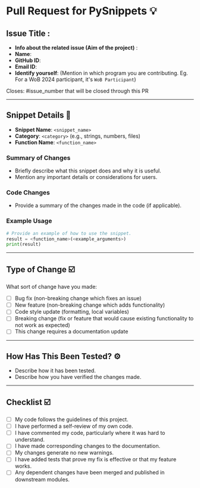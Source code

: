 # Pull Request for PySnippets 💡

## Issue Title : <!-- Enter the issue title here -->

- **Info about the related issue (Aim of the project)** : <!-- What's the goal of the project -->
- **Name**: <!-- Mention your name -->
- **GitHub ID**: <!-- Mention your GitHub ID -->
- **Email ID**: <!-- Mention your email ID for further communication. -->
- **Identify yourself**: (Mention in which program you are contributing. Eg. For a WoB 2024 participant, it's `WoB Participant`) <!-- Mention the program you're contributing to -->

Closes: #issue_number that will be closed through this PR

---

## Snippet Details 📃

- **Snippet Name**: `<snippet_name>`
- **Category**: `<category>` (e.g., strings, numbers, files)
- **Function Name**: `<function_name>`

### Summary of Changes

- Briefly describe what this snippet does and why it is useful.
- Mention any important details or considerations for users.

### Code Changes

- Provide a summary of the changes made in the code (if applicable).

### Example Usage

```python
# Provide an example of how to use the snippet.
result = <function_name>(<example_arguments>)
print(result)
```

---

## Type of Change ☑️

What sort of change have you made:
<!--
Example how to mark a checkbox:-
- [x] My code follows the code style of this project.
-->
- [ ] Bug fix (non-breaking change which fixes an issue)
- [ ] New feature (non-breaking change which adds functionality)
- [ ] Code style update (formatting, local variables)
- [ ] Breaking change (fix or feature that would cause existing functionality to not work as expected)
- [ ] This change requires a documentation update

---

## How Has This Been Tested? ⚙️

- Describe how it has been tested.
- Describe how you have verified the changes made.

---

## Checklist ☑️
<!--
Example how to mark a checkbox:-
- [x] My code follows the code style of this project.
-->
- [ ] My code follows the guidelines of this project.
- [ ] I have performed a self-review of my own code.
- [ ] I have commented my code, particularly where it was hard to understand.
- [ ] I have made corresponding changes to the documentation.
- [ ] My changes generate no new warnings.
- [ ] I have added tests that prove my fix is effective or that my feature works.
- [ ] Any dependent changes have been merged and published in downstream modules.
